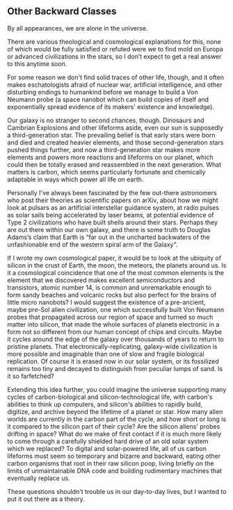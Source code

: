 ## Other Backward Classes

By all appearances, we are alone in the universe.

There are various theological and cosmological explanations for this, none of which would be fully satisfied or refuted were we to find mold on Europa or advanced civilizations in the stars, so I don’t expect to get a real answer to this anytime soon.

For some reason we don't find solid traces of other life, though, and it often makes eschatologists afraid of nuclear war, artificial intelligence, and other disturbing endings to humankind before we manage to build a Von Neumann probe (a space nanobot which can build copies of itself and exponentially spread evidence of its makers' existence and knowledge).

Our galaxy is no stranger to second chances, though. Dinosaurs and Cambrian Explosions and other lifeforms aside, even our sun is supposedly a third-generation star. The prevailing belief is that early stars were born and died and created heavier elements, and those second-generation stars pushed things further, and now a third-generation star makes more elements and powers more reactions and lifeforms on our planet, which could then be totally erased and reassembled in the next generation.  What matters is carbon, which seems particularly fortunate and chemically adaptable in ways which power all life on earth.

Personally I've always been fascinated by the few out-there astronomers who post their theories as scientific papers on arXiv, about how we might look at pulsars as an artificial interstellar guidance system, at radio pulses as solar sails being accelerated by laser beams, at potential evidence of Type 2 civilizations who have built shells around their stars.  Perhaps they are out there within our own galaxy, and there is some truth to Douglas Adams’s claim that Earth is “far out in the uncharted backwaters of the unfashionable end of the western spiral arm of the Galaxy".

If I wrote my own cosmological paper, it would be to look at the ubiquity of silicon in the crust of
Earth, the moon, the meteors, the planets around us.  Is it a cosmological coincidence that one of the most common elements is the element that we discovered makes excellent semiconductors and transistors, atomic number 14, is common and unremarkable enough to form sandy beaches and volcanic rocks but also perfect for the brains of little micro nanobots?  I would suggest the existence of a pre-ancient, maybe pre-Sol alien civilization, one which successfully built Von Neumann probes that propagated across our region of space and turned so much matter into silicon, that made the whole surfaces of planets electronic in a form not so different from our human concept of chips and circuits. Maybe it cycles around the edge of the galaxy over thousands of years to return to pristine planets. That electronically-replicating, galaxy-wide civilization is more possible and imaginable than one of slow and fragile biological replication. Of course it is erased now in our solar system, or its fossilized remains too tiny and decayed to distinguish from peculiar lumps of sand. Is it so farfetched?

Extending this idea further, you could imagine the universe supporting many cycles of carbon-biological and silicon-technological life, with carbon's abilities to think up computers, and silicon's abilities to rapidly build, digitize, and archive beyond the lifetime of a planet or star. How many alien worlds are currently in the carbon part of the cycle, and how short or long is it compared to the silicon part of their cycle? Are the silicon aliens' probes drifting in space? What do we make of first contact if it is much more likely to come through a carefully shielded hard drive of an old solar system which we replaced?  To digital and solar-powered life, all of us carbon lifeforms must seem so temporary and bizarre and backward, eating other carbon organisms that root in their raw silicon poop, living briefly on the limits of unmaintainable DNA code and building rudimentary machines that eventually replace us.

These questions shouldn't trouble us in our day-to-day lives, but I wanted to put it out there as a theory.


